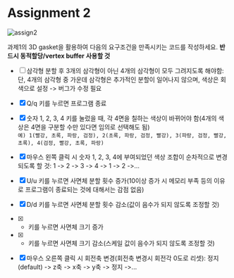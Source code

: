 #  Assignment 2
![assign2](https://user-images.githubusercontent.com/38516906/58379549-03859a00-7fe0-11e9-9a9b-2ead53b2bc28.jpg)

과제1의 3D gasket을 활용하여 다음의 요구조건을 만족시키는 코드를 작성하세요.
**반드시 동적할당/vertex buffer 사용할 것**

- [ ] 삼각형 분할 후 3개의 삼각형이 아닌 4개의 삼각형이 모두 그려지도록 해야함: 단, 4개의 삼각형 중 가운데 삼각형은 추가적인 분할이 일어나지 않으며, 색상은 회색으로 설정 -> 버그가  수정 필요

- [x] Q/q 키를 누르면 프로그램 종료

- [x] 숫자 1, 2, 3, 4 키를 눌렀을 때, 각 4면을 칠하는 색상이 바뀌어야 함(4개의 색상은 4면을 구분할 수만 있다면 임의로 선택해도 됨)<br>
```예) 1(빨강, 초록, 파랑, 검정), 2(초록, 파랑, 검정, 빨강), 3(파랑, 검정, 빨강, 초록), 4(검정, 빨강, 초록, 파랑)```

- [x] 마우스 왼쪽 클릭 시 숫자 1, 2, 3, 4에 부여되었던 색상 조합이 순차적으로 변경되도록 할 것: 1 -> 2 -> 3 -> 4 -> 1 -> 2 ->...

- [x] U/u 키를 누르면 사면체 분할 횟수 증가(10이상 증가 시 메모리 부족 등의 이유로 프로그램이 종료되는 것에 대해서는 감점 없음)

- [x] D/d 키를 누르면 사면체 분할 횟수 감소(값이 음수가 되지 않도록 조정할 것)

- [x] + 키를 누르면 사면체 크기 증가

- [x] - 키를 누르면 사면체 크기 감소(스케일 값이 음수가 되지 않도록 조정할 것)

- [x] 마우스 오른쪽 클릭 시 회전축 변경(회전축 변경시 회전각 0도로 리셋): 정지(default) -> z축 -> x축 -> y축 -> 정지 ->...
